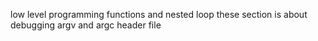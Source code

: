 low level programming
functions and nested loop
these section is about debugging
argv and argc
header file
